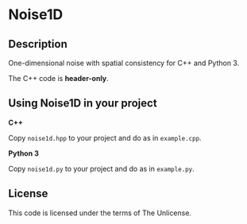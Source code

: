 # Noise1D

## Description
One-dimensional noise with spatial consistency for C++ and Python 3. 

The C++ code is __header-only__.

## Using Noise1D in your project

__C++__

Copy `noise1d.hpp` to your project and do as in `example.cpp`.

__Python 3__

Copy `noise1d.py` to your project and do as in `example.py`.

## License
This code is licensed under the terms of The Unlicense.